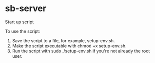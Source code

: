 # sb-server
Start up script

To use the script:

1. Save the script to a file, for example, setup-env.sh.
2. Make the script executable with chmod +x setup-env.sh.
3. Run the script with sudo ./setup-env.sh if you're not already the root user.
